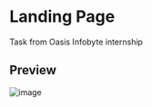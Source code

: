 # Landing Page

Task from Oasis Infobyte internship 

## Preview
![image](https://github.com/user-attachments/assets/56f500c3-4625-4e4b-9dd5-4be3340a7eb7)

